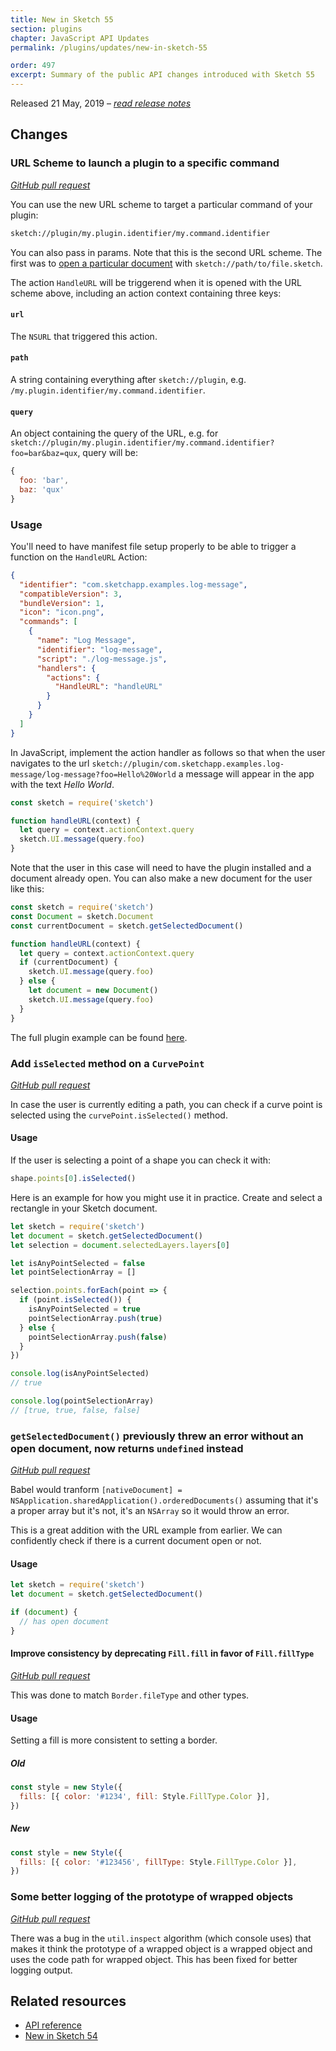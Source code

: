 ```yaml
---
title: New in Sketch 55
section: plugins
chapter: JavaScript API Updates
permalink: /plugins/updates/new-in-sketch-55

order: 497
excerpt: Summary of the public API changes introduced with Sketch 55
---
```


Released 21 May, 2019 – [_read release notes_](https://www.sketch.com/updates/#version-55)

## Changes

### URL Scheme to launch a plugin to a specific command

[_GitHub pull request_](https://github.com/sketch-hq/SketchAPI/pull/460)

You can use the new URL scheme to target a particular command of your plugin:

```sh
sketch://plugin/my.plugin.identifier/my.command.identifier
```

You can also pass in params. Note that this is the second URL scheme. The first was to [open a particular document](/app) with `sketch://path/to/file.sketch`.

The action `HandleURL` will be triggerend when it is opened with the URL scheme above, including an action context containing three keys:

#### `url`

The `NSURL` that triggered this action.

#### `path`

A string containing everything after `sketch://plugin`, e.g. `/my.plugin.identifier/my.command.identifier`.

#### `query`

An object containing the query of the URL, e.g. for `sketch://plugin/my.plugin.identifier/my.command.identifier?foo=bar&baz=qux`, query will be:

```js
{
  foo: 'bar',
  baz: 'qux'
}
```

### Usage

You'll need to have manifest file setup properly to be able to trigger a function on the `HandleURL` Action:

```json
{
  "identifier": "com.sketchapp.examples.log-message",
  "compatibleVersion": 3,
  "bundleVersion": 1,
  "icon": "icon.png",
  "commands": [
    {
      "name": "Log Message",
      "identifier": "log-message",
      "script": "./log-message.js",
      "handlers": {
        "actions": {
          "HandleURL": "handleURL"
        }
      }
    }
  ]
}
```

In JavaScript, implement the action handler as follows so that when the user navigates to the url `sketch://plugin/com.sketchapp.examples.log-message/log-message?foo=Hello%20World` a message will appear in the app with the text _Hello World_.

```js
const sketch = require('sketch')

function handleURL(context) {
  let query = context.actionContext.query
  sketch.UI.message(query.foo)
}
```

Note that the user in this case will need to have the plugin installed and a document already open. You can also make a new document for the user like this:

```js
const sketch = require('sketch')
const Document = sketch.Document
const currentDocument = sketch.getSelectedDocument()

function handleURL(context) {
  let query = context.actionContext.query
  if (currentDocument) {
    sketch.UI.message(query.foo)
  } else {
    let document = new Document()
    sketch.UI.message(query.foo)
  }
}
```

The full plugin example can be found [here](https://github.com/KevinGutowski/HandleURL_Example).

### Add `isSelected` method on a `CurvePoint`

[_GitHub pull request_](https://github.com/sketch-hq/SketchAPI/pull/445)

In case the user is currently editing a path, you can check if a curve point is selected using the `curvePoint.isSelected()` method.

#### Usage

If the user is selecting a point of a shape you can check it with:

```js
shape.points[0].isSelected()
```

Here is an example for how you might use it in practice. Create and select a rectangle in your Sketch document.

```js
let sketch = require('sketch')
let document = sketch.getSelectedDocument()
let selection = document.selectedLayers.layers[0]

let isAnyPointSelected = false
let pointSelectionArray = []

selection.points.forEach(point => {
  if (point.isSelected()) {
    isAnyPointSelected = true
    pointSelectionArray.push(true)
  } else {
    pointSelectionArray.push(false)
  }
})

console.log(isAnyPointSelected)
// true

console.log(pointSelectionArray)
// [true, true, false, false]
```

### `getSelectedDocument()` previously threw an error without an open document, now returns `undefined` instead

[_GitHub pull request_](https://github.com/sketch-hq/SketchAPI/pull/459)

Babel would tranform `[nativeDocument] = NSApplication.sharedApplication().orderedDocuments()` assuming that it's a proper array but it's not, it's an `NSArray` so it would throw an error.

This is a great addition with the URL example from earlier. We can confidently check if there is a current document open or not.

#### Usage

```js
let sketch = require('sketch')
let document = sketch.getSelectedDocument()

if (document) {
  // has open document
}
```

#### Improve consistency by deprecating `Fill.fill` in favor of `Fill.fillType`

[_GitHub pull request_](https://github.com/sketch-hq/SketchAPI/pull/463)

This was done to match `Border.fileType` and other types.

#### Usage

Setting a fill is more consistent to setting a border.

##### Old

```js
const style = new Style({
  fills: [{ color: '#1234', fill: Style.FillType.Color }],
})
```

##### New

```js
const style = new Style({
  fills: [{ color: '#123456', fillType: Style.FillType.Color }],
})
```

### Some better logging of the prototype of wrapped objects

[_GitHub pull request_](https://github.com/sketch-hq/SketchAPI/pull/451)

There was a bug in the `util.inspect` algorithm (which console uses) that makes it think the prototype of a wrapped object is a wrapped object and uses the code path for wrapped object. This has been fixed for better logging output.

## Related resources

- [API reference](/reference/api)
- [New in Sketch 54](/plugins/updates/new-in-sketch-54)
